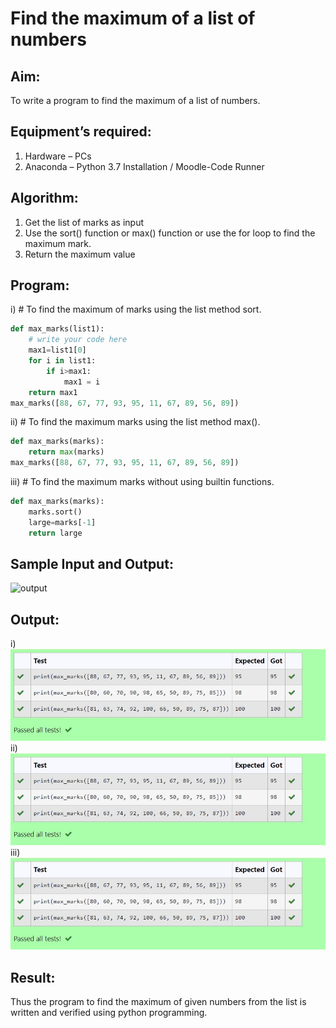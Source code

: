 # Find the maximum of a list of numbers
## Aim:
To write a program to find the maximum of a list of numbers.
## Equipment’s required:
1.	Hardware – PCs
2.	Anaconda – Python 3.7 Installation / Moodle-Code Runner
## Algorithm:
1.	Get the list of marks as input
2.	Use the sort() function or max() function or use the for loop to find the maximum mark.
3.	Return the maximum value
## Program:

i)	# To find the maximum of marks using the list method sort.
```Python
def max_marks(list1):
    # write your code here
    max1=list1[0]
    for i in list1:
        if i>max1:
            max1 = i
    return max1
max_marks([88, 67, 77, 93, 95, 11, 67, 89, 56, 89])
```

ii)	# To find the maximum marks using the list method max().
```Python
def max_marks(marks):
    return max(marks)
max_marks([88, 67, 77, 93, 95, 11, 67, 89, 56, 89])
```

iii) # To find the maximum marks without using builtin functions.
```Python
def max_marks(marks):
    marks.sort()
    large=marks[-1]
    return large
```
## Sample Input and Output:
![output](./img/max_marks1.jpg) 

## Output:
i)
![img](./output1.jpg)
ii)
![img](./output1.jpg)
iii)
![img](./output1.jpg)
## Result:
Thus the program to find the maximum of given numbers from the list is written and verified using python programming.
